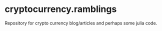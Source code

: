 # cryptocurrency.ramblings

Repository for crypto currency blog/articles and perhaps some julia code.
